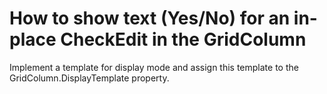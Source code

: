 # How to show text (Yes/No) for an in-place CheckEdit in the GridColumn


<p>Implement a template for display mode and assign this template to the GridColumn.DisplayTemplate property.<br />
</p>

<br/>


